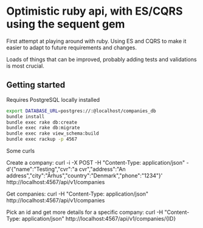 # Optimistic ruby api, with ES/CQRS using the sequent gem

First attempt at playing around with ruby. Using ES and CQRS to make it easier to adapt to future requirements and changes.

Loads of things that can be improved, probably adding tests and validations is most crucial.

## Getting started

Requires PostgreSQL locally installed

```sh
export DATABASE_URL=postgres://:@localhost/companies_db
bundle install
bundle exec rake db:create
bundle exec rake db:migrate
bundle exec rake view_schema:build
bundle exec rackup -p 4567
```

Some curls

Create a company:
curl -i -X POST -H "Content-Type: application/json" -d'{"name":"Testing","cvr":"a cvr","address":"An address","city":"Århus","country":"Denmark","phone":"1234"}' http://localhost:4567/api/v1/companies

Get companies:
curl -H "Content-Type: application/json" http://localhost:4567/api/v1/companies

Pick an id and get more details for a specific company:
curl -H "Content-Type: application/json" http://localhost:4567/api/v1/companies/{ID}